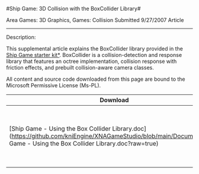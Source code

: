 
#Ship Game: 3D Collision with the BoxCollider Library#

Area
Games: 3D Graphics, Games: Collision
Submitted
9/27/2007
Article

---

Description:

This supplemental article explains the BoxCollider library provided in the [Ship Game starter kit*](https://github.com/kniEngine/XNAGameStudio/tree/main/Samples/Ship-Game/). BoxCollider is a collision-detection and response library that features an octree implementation, collision response with friction effects, and prebuilt collision-aware camera classes.


All content and source code downloaded from this page are bound to the Microsoft Permissive License (Ms-PL).


Download | Size | Description
---|---|---|
[Ship Game - Using the Box Collider Library.doc](https://github.com/kniEngine/XNAGameStudio/blob/main/Documents/Ship Game - Using the Box Collider Library.doc?raw=true) | 0.11MB | This article explains the BoxCollider library provided in the Ship game starter kit.